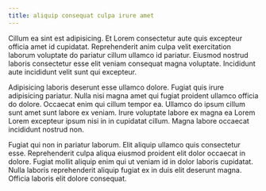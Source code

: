 ```yaml
---
title: aliquip consequat culpa irure amet
---
```


Cillum ea sint est adipisicing. Et Lorem consectetur aute quis excepteur officia amet id cupidatat. Reprehenderit anim culpa velit exercitation laborum voluptate do pariatur cillum ullamco id pariatur. Eiusmod nostrud laboris consectetur esse elit veniam consequat magna voluptate. Incididunt aute incididunt velit sunt qui excepteur.

Adipisicing laboris deserunt esse ullamco dolore. Fugiat quis irure adipisicing pariatur. Nulla nisi magna amet qui fugiat proident ullamco officia do dolore. Occaecat enim qui cillum tempor ea. Ullamco do ipsum cillum sunt amet sunt labore ex veniam. Irure voluptate labore ex magna ea Lorem Lorem excepteur ipsum nisi in in cupidatat cillum. Magna labore occaecat incididunt nostrud non.

Fugiat qui non in pariatur laborum. Elit aliquip ullamco quis consectetur esse. Reprehenderit culpa aliqua eiusmod proident elit dolor occaecat in dolore. Fugiat mollit aliquip enim qui ut veniam id in dolor laboris cupidatat. Nulla laboris reprehenderit aliquip fugiat ex in duis elit deserunt magna. Officia laboris elit dolore consequat.